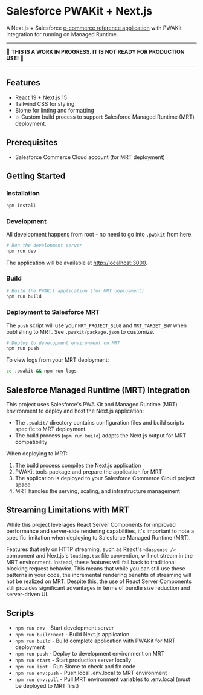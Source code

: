# Salesforce PWAKit + Next.js

A Next.js + Salesforce [e-commerce reference application](https://github.com/vercel-partner-solutions/nextjs-salesforce-commerce-cloud) with PWAKit integration for running on Managed Runtime.

---

🚨 **THIS IS A WORK IN PROGRESS. IT IS NOT READY FOR PRODUCTION USE!** 🚨

---

## Features

- React 19 + Next.js 15
- Tailwind CSS for styling
- Biome for linting and formatting
- 💥 Custom build process to support Salesforce Managed Runtime (MRT) deployment.

## Prerequisites

- Salesforce Commerce Cloud account (for MRT deployment)

## Getting Started

### Installation

```bash
npm install
```

### Development

All development happens from root - no need to go into `.pwakit` from here. 

```bash
# Run the development server
npm run dev
```

The application will be available at [http://localhost:3000](http://localhost:3000).

### Build

```bash
# Build the PWAKit application (for MRT deployment)
npm run build
```

### Deployment to Salesforce MRT

The `push` script will use your `MRT_PROJECT_SLUG` and `MRT_TARGET_ENV` when publishing to MRT. See `.pwakit/package.json` to customize.

```bash
# Deploy to development environment on MRT
npm run push
```

To view logs from your MRT deployment:
```bash
cd .pwakit && npm run logs
```

## Salesforce Managed Runtime (MRT) Integration

This project uses Salesforce's PWA Kit and Managed Runtime (MRT) environment to deploy and host the Next.js application:

- The `.pwakit/` directory contains configuration files and build scripts specific to MRT deployment
- The build process (`npm run build`) adapts the Next.js output for MRT compatibility

When deploying to MRT:
1. The build process compiles the Next.js application
2. PWAKit tools package and prepare the application for MRT
3. The application is deployed to your Salesforce Commerce Cloud project space
4. MRT handles the serving, scaling, and infrastructure management

## Streaming Limitations with MRT

While this project leverages React Server Components for improved performance and server-side rendering capabilities, it's important to note a specific limitation when deploying to Salesforce Managed Runtime (MRT).

Features that rely on HTTP streaming, such as React's `<Suspense />` component and Next.js's `loading.tsx` file convention, will not stream in the MRT environment. Instead, these features will fall back to traditional blocking request behavior. This means that while you can still use these patterns in your code, the incremental rendering benefits of streaming will not be realized on MRT. Despite this, the use of React Server Components still provides significant advantages in terms of bundle size reduction and server-driven UI.

## Scripts

- `npm run dev` - Start development server
- `npm run build:next` - Build Next.js application
- `npm run build` - Build complete application with PWAKit for MRT deployment
- `npm run push` - Deploy to development environment on MRT
- `npm run start` - Start production server locally
- `npm run lint` - Run Biome to check and fix code
- `npm run env:push` - Push local .env.local to MRT environment
- `npm run env:pull` - Pull MRT environment variables to .env.local (must be deployed to MRT first)

